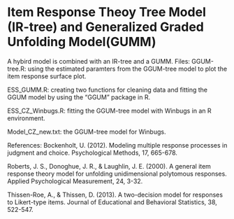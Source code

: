 # Item Response Theoy Tree Model (IR-tree) and Generalized Graded Unfolding Model(GUMM)
A hybird model is combined with an IR-tree and a GUMM.
Files: 
GGUM-tree.R: using the estimated paramters from the GGUM-tree model to plot the item response surface plot.

ESS_GUMM.R: creating two functions for cleaning data and fitting the GGUM model by using the “GGUM” package in R.

ESS_CZ_Winbugs.R: fitting the GGUM-tree model with Winbugs in an R environment.

Model_CZ_new.txt: the GGUM-tree model for Winbugs.


References: 
Bockenholt, U. (2012). Modeling multiple response processes in judgment and choice. Psychological Methods, 17, 665-678.

Roberts, J. S., Donoghue, J. R., & Laughlin, J. E. (2000). A general item response theory model for unfolding unidimensional polytomous responses. Applied Psychological Measurement, 24, 3-32.

Thissen-Roe, A., & Thissen, D. (2013). A two-decision model for responses to Likert-type items. Journal of Educational and Behavioral Statistics, 38, 522-547.


